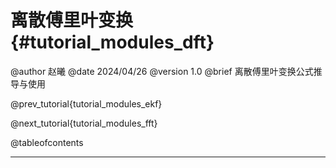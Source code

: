 离散傅里叶变换 {#tutorial_modules_dft}
============

@author 赵曦
@date 2024/04/26
@version 1.0
@brief 离散傅里叶变换公式推导与使用

@prev_tutorial{tutorial_modules_ekf}

@next_tutorial{tutorial_modules_fft}

@tableofcontents

------